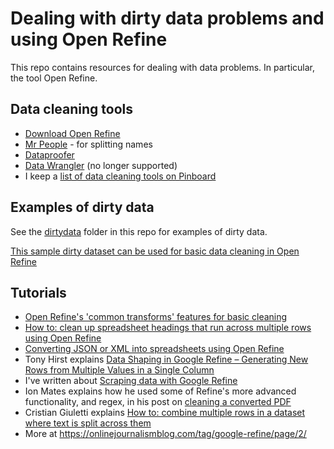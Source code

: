 # Dealing with dirty data problems and using Open Refine

This repo contains resources for dealing with data problems. In particular, the tool Open Refine.

## Data cleaning tools

* [Download Open Refine](http://openrefine.org/download.html)
* [Mr People](http://people.ericson.net/) - for splitting names
* [Dataproofer](http://dataproofer.org/)
* [Data Wrangler](http://vis.stanford.edu/wrangler/) (no longer supported)
* I keep a [list of data cleaning tools on Pinboard](https://pinboard.in/u:paulbradshaw/t:cleaning+tools)

## Examples of dirty data

See the [dirtydata](https://github.com/paulbradshaw/cleaning/tree/master/dirtydata) folder in this repo for examples of dirty data.

[This sample dirty dataset can be used for basic data cleaning in Open Refine](https://docs.google.com/spreadsheets/d/1CDWBeqpUTBd1TkmDz_M6UGRWdHgU7LOcoiGRTvIttKA/edit?usp=sharing#gid=0)

## Tutorials

* [Open Refine's 'common transforms' features for basic cleaning](https://onlinejournalismblog.com/2011/07/05/cleaning-data-using-google-refine-a-quick-guide-2/)
* [How to: clean up spreadsheet headings that run across multiple rows using Open Refine](https://onlinejournalismblog.com/2013/11/13/how-to-clean-up-spreadsheet-headings-that-run-across-multiple-rows-using-open-refine/)
* [Converting JSON or XML into spreadsheets using Open Refine](https://onlinejournalismblog.com/2015/10/21/how-to-convert-xml-or-json-into-spreadsheets-using-open-refine/)
* Tony Hirst explains [Data Shaping in Google Refine – Generating New Rows from Multiple Values in a Single Column](https://onlinejournalismblog.com/2012/07/30/data-shaping-in-google-refine-generating-new-rows-from-multiple-values-in-a-single-column/)
* I've written about [Scraping data with Google Refine](https://onlinejournalismblog.com/2012/01/13/sftw-scraping-data-with-google-refine/)
* Ion Mates explains how he used some of Refine's more advanced functionality, and regex, in his post on [cleaning a converted PDF](https://onlinejournalismblog.com/2015/04/07/how-to-clean-a-converted-pdf-using-open-refine/)
* Cristian Giuletti explains [How to: combine multiple rows in a dataset where text is split across them](https://onlinejournalismblog.com/2014/05/30/how-to-combine-multiple-rows-in-a-dataset-where-text-is-split-across-them-open-refine/)
* More at https://onlinejournalismblog.com/tag/google-refine/page/2/
